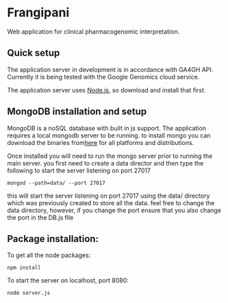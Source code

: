 Frangipani
==========

Web application for clinical pharmacogenomic interpretation.

## Quick setup

The application server in development is in accordance with GA4GH API. Currently it is being tested with the Google Genomics cloud service.

The application server uses [Node.js](http://nodejs.org/), so download and install that first.

## MongoDB installation and setup

MongoDB is a noSQL database with built in js support. The application requires a local mongodb server to be running. to install mongo you can download the binaries from[here](http://www.mongodb.org/downloads) for all platforms and distributions.

Once installed you will need to run the mongo server prior to running the main server. 
you first need to create a data director and then type the following to start the server listening on port 27017

`mongod --path=data/ --port 27017`

this will start the server listening on port 27017 using the data/ directory which was previously created to store
all the data. feel free to change the data directory, however, if you change the port ensure that you also change
the port in the DB.js file



## Package installation:

To get all the node packages:

`npm install`

To start the server on localhost, port 8080:

`node server.js`
